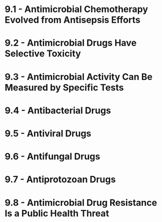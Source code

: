 # 9.1 - Antimicrobial Chemotherapy Evolved from Antisepsis Efforts
# 9.2 - Antimicrobial Drugs Have Selective Toxicity
# 9.3 - Antimicrobial Activity Can Be Measured by Specific Tests
# 9.4 - Antibacterial Drugs
# 9.5 - Antiviral Drugs
# 9.6 - Antifungal Drugs
# 9.7 - Antiprotozoan Drugs
# 9.8 - Antimicrobial Drug Resistance Is a Public Health Threat
